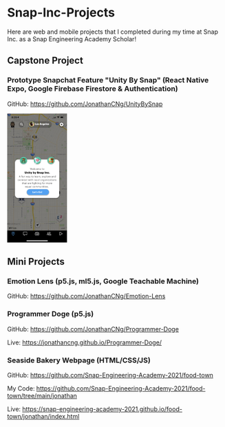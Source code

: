 # Snap-Inc-Projects

Here are web and mobile projects that I completed during my time at Snap Inc. as a Snap Engineering Academy Scholar!

## Capstone Project

### Prototype Snapchat Feature "Unity By Snap" (React Native Expo, Google Firebase Firestore & Authentication)
GitHub: https://github.com/JonathanCNg/UnityBySnap

<img src="Samples/UnityBySnap.png" height="300"/>

## Mini Projects

### Emotion Lens (p5.js, ml5.js, Google Teachable Machine)

GitHub: https://github.com/JonathanCNg/Emotion-Lens

### Programmer Doge (p5.js)

GitHub: https://github.com/JonathanCNg/Programmer-Doge

Live: https://jonathancng.github.io/Programmer-Doge/

### Seaside Bakery Webpage (HTML/CSS/JS)

GitHub: https://github.com/Snap-Engineering-Academy-2021/food-town

My Code: https://github.com/Snap-Engineering-Academy-2021/food-town/tree/main/jonathan

Live: https://snap-engineering-academy-2021.github.io/food-town/jonathan/index.html
